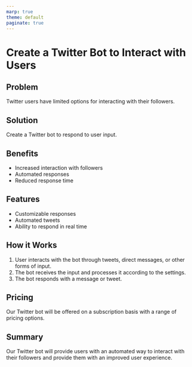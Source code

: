 ```yaml
---
marp: true
theme: default
paginate: true
---
```

# Create a Twitter Bot to Interact with Users

## Problem

Twitter users have limited options for interacting with their followers.

## Solution

Create a Twitter bot to respond to user input.

## Benefits

- Increased interaction with followers
- Automated responses
- Reduced response time

## Features

- Customizable responses
- Automated tweets
- Ability to respond in real time

## How it Works

1. User interacts with the bot through tweets, direct messages, or other forms of input.
2. The bot receives the input and processes it according to the settings.
3. The bot responds with a message or tweet.

## Pricing

Our Twitter bot will be offered on a subscription basis with a range of pricing options.

## Summary

Our Twitter bot will provide users with an automated way to interact with their followers and provide them with an improved user experience.
  